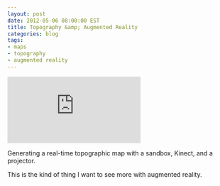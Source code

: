 ```yaml
---
layout: post
date: 2012-05-06 08:00:00 EST
title: Topography &amp; Augmented Reality
categories: blog
tags:
- maps
- topography
- augmented reality
---
```


<div class="embed">
<iframe src="http://www.youtube.com/embed/j9JXtTj0mzE?rel=0" frameborder="0" allowfullscreen></iframe>
</div>

Generating a real-time topographic map with a sandbox, Kinect, and a projector.

This is the kind of thing I want to see more with augmented reality.
